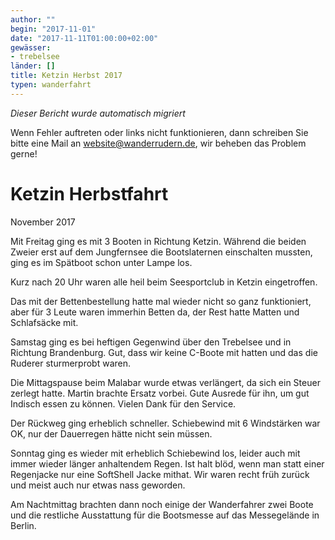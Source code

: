 ```yaml
---
author: ""
begin: "2017-11-01"
date: "2017-11-11T01:00:00+02:00"
gewässer:
- trebelsee
länder: []
title: Ketzin Herbst 2017
typen: wanderfahrt
---
```



*Dieser Bericht wurde automatisch migriert*

Wenn Fehler auftreten oder links nicht funktionieren, dann schreiben Sie bitte eine Mail an website@wanderrudern.de, wir beheben das Problem gerne!



# Ketzin Herbstfahrt


November 2017

Mit Freitag ging es mit 3 Booten in Richtung Ketzin. Während die beiden Zweier erst auf dem Jungfernsee die Bootslaternen einschalten mussten, ging es im Spätboot schon unter Lampe los.

Kurz nach 20 Uhr waren alle heil beim Seesportclub in Ketzin eingetroffen.

Das mit der Bettenbestellung hatte mal wieder nicht so ganz funktioniert, aber für 3 Leute waren immerhin Betten da, der Rest hatte Matten und Schlafsäcke mit.

Samstag ging es bei heftigen Gegenwind über den Trebelsee und in Richtung Brandenburg. Gut, dass wir keine C-Boote mit hatten und das die Ruderer sturmerprobt waren.

Die Mittagspause beim Malabar wurde etwas verlängert, da sich ein Steuer zerlegt hatte. Martin brachte Ersatz vorbei. Gute Ausrede für ihn, um gut Indisch essen zu können. Vielen Dank für den Service.

Der Rückweg ging erheblich schneller. Schiebewind mit 6 Windstärken war OK, nur der Dauerregen hätte nicht sein müssen.

Sonntag ging es wieder mit erheblich Schiebewind los, leider auch mit immer wieder länger anhaltendem Regen. Ist halt blöd, wenn man statt einer Regenjacke nur eine SoftShell Jacke mithat. Wir waren recht früh zurück und meist auch nur etwas nass geworden.

Am Nachtmittag brachten dann noch einige der Wanderfahrer zwei Boote und die restliche Ausstattung für die Bootsmesse auf das Messegelände in Berlin.
